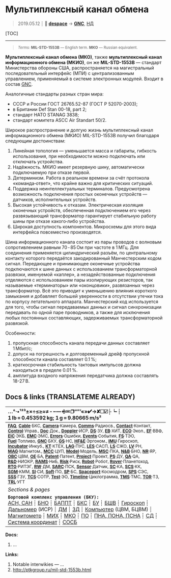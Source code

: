 # Мультиплексный канал обмена
> 2019.05.12 ┊ **🚀 [despace](index.md)** → **[GNC](gnc.md)**, [НД](doc.md#НД)

[TOC]

---

> <small>*Terms:* **MIL-STD-1553B** — English term. **МКО** — Russian equivalent.</small>

**Мультиплексный канал обмена (МКО)**, также **мультиплексный канал информационного обмена (МКИО)**, он же **MIL-STD-1553B** — стандарт Министерства обороны США, распространяется на магистральный последовательный интерфейс (МПИ) с централизованным управлением, применяемый в системе электронных модулей. Входит в состав [GNC](gnc.md).

Аналогичные стандарты разных стран мира:

   - СССР и России ГОСТ 26765.52-87 (ГОСТ Р 52070-2003);
   - в Британии Def Stan 00-18, part 2;
   - стандарт НАТО STANAG 3838;
   - стандарт комитета ASCC Air Standart 50/2.

Широкое распространение и долгую жизнь мультиплексный канал информационного обмена (МКИО) MIL-STD-1553B получил благодаря следующим достоинствам:

   1. Линейная топология — уменьшается масса и габариты, гибкость использования, при необходимости можно подключать или отключать устройства.
   1. Надёжность. МКИО имеет резервную шину, автоматически подключаемую при отказе первой.
   1. Детерминизм. Работа в реальном времени за счёт протокола «команда‑ответ», что крайне важно для критических ситуаций.
   1. Поддержка неинтеллектуальных терминалов. Предусмотрена возможность подключения простых оконечных устройств — датчиков, исполнительных устройств.
   1. Высокая устойчивость к отказам. Электрическая изоляция оконечных устройств, обеспеченная подключением его через развязывающий трансформатор гарантирует стабильную работу шины при отказе какого‑либо устройства.
   1. Широкая доступность компонентов. Микросхемы для этого вида интерфейса повсеместно производятся.

Шина информационного канала состоит из пары проводов с волновым сопротивлением равным 70 ‑ 85 Ом при частоте в 1 МГц. Для соединения применяется цилиндрический разъём, по центральному контакту которого передаётся закодированный Манчестерским кодом сигнал. Передающее и принимающее оконечные устройства подключаются к шине данных с использованием трансформаторной развязки, именуемой «каплер», а незадействованные подключения отделяются с использованием пары изолирующих резисторов, так называемые «терминаторы» или «оконцовики», развязанных через трансформатор. Всё это приводит к уменьшению влияния короткого замыкания и добавляет большей уверенности в отсутствии утечки тока по корпусу летательного аппарата. Манчестерский код используется для того, чтобы сигнал передаваемых данных и сигнал синхронизации передавать по одной паре проводников, а также для исключения любых постоянных составляющих, задерживаемых трансформаторной развязкой.

Особенности:

   1. пропускная способность канала передачи данных составляет 1 Мбит/с;
   1. допуск на погрешность и долговременный дрейф пропускной способности канала составляет 0.1 %;
   1. краткосрочная стабильность тактовых импульсов должна находиться в пределе 0.01 %.
   1. амплитуда входного напряжения передатчика должна составлять 18-27 В.



<p style="page-break-after:always"> </p>

## Docs & links (TRANSLATEME ALREADY)
|…°·•¹²³±×÷≤≥≈≠ ‑ −— ⎆✉ ❐“”’«»✔→✘☐☑├┕┆ 1 lb = 0.453592 kg; 1 g = 9.80665 m/s²|
|:--|
|<small>**[FAQ](faq.md)**, **[Cable](cable.md)**·БКС, **[Camera](camera.md)**·Камера, **[Comms](comms.md)**·Радиосв., **[Contact](contact.md)**·Контакт, **[Control](control.md)**·Управ., **[Doc](doc.md)**·Док., **[Doppler](doppler.md)**·ИСР, **[DS](ds.md)**·ЗУ, **[EB](eb.md)**·ХИТ, **[ECO](ecology.md)**·Экол., **[EF](ef.md)**·ВВФ, **[ElC](elc.md)**·ЭКБ, **[EMC](emc.md)**·ЭМС, **[Errors](error.md)**·Ошибки, **[Events](event.md)**·События, **[FS](fs.md)**·ТЭО, **[Fuel](fuel.md)**·Топливо, **[GNC](gnc.md)**·БКУ, **[GS](scs.md)**·НС, **[HF&E](hfe.md)**·Эргоном., **[IMU](imu.md)**·Гироскоп, **[Incubator](incubator.md)**·Инкуб., **[KT](kt.md)**·КТЕХ, **[LAG](lag.md)**·ПУC, **[LES](les.md)**·САСП, **[LS](ls.md)**·СЖО, **[LV](lv.md)**·РН, **[MAG](mag.md)**·Магнитом., **[MCC](mcc.md)**·ЦУП, **[Model](model.md)**·Модель, **[MSC](sc.md)**·ПКА, **[N&B](nnb.md)**·БНО, **[NR](nr.md)**·ЯР, **[OBC](obc.md)**·ЦВМ, **[OE](oe.md)**·БА, **[Patent](патент.md)**·Патент, **[Project](project.md)**·Проект, **[PS](ps.md)**·ДУ, **[QA](quality.md)**·QA, **[R&D](rnd.md)**·НИОКР, **[RAMS](rams.md)**·НиБ, **[Risk](risk.md)**·Риск, **[Robot](robotics.md)**·Робот, **[Rover](rover.md)**·Планетоход, **[RTG](rtg.md)**·РИТЭГ, **[RW](rw.md)**·ДМ, **[SARC](sarc.md)**·ПСК, **[Sensor](sensor.md)**·Датчик, **[SC](sc.md)**·КА, **[SCS](scs.md)**·КК, **[SGM](sgm.md)**·КММ, **[SI](si.md)**·СИ, **[Soft](soft.md)**·ПО, **[SP](sp.md)**·БС, **[Spaceport](spaceport.md)**·Космодром, **[SPS](sps.md)**·СЭС, **[SSS](sss.md)**·ГЗУ, **[TCS](tcs.md)**·СОТР, **[Test](test.md)**·ЭО, **[Timeline](timeline.md)**·Циклограмма, **[TMS](tms.md)**·ТМС, **[TOR](tor.md)**·ТЗ, **[TRL](trl.md)**·УГТ</small>|
|*Sections & pages*|
|**`Бортовой комплекс управления (БКУ):`**<br> [АСН, САН](ans.md) ┊ [БНО](nnb.md) ┊ [БАППТ](acup.md) ┊ [БКС](cable.md) ┊ [БУ](sp.md) ┊ [БШВ](time.md) ┊ [Гироскоп](imu.md) ┊ [Дальномер](doppler.md) (ИСР) ┊ [ДМ](rw.md) ┊ [ЗД](sensor.md) ┊ [Компьютер](obc.md) (ЦВМ, БЦВМ) ┊ [Магнитометр](mag.md) ┊ [МИХ](mic.md) ┊ [МКО](mil_std_1553b.md) ┊ [ПО](soft.md) ┊ [ПНА, ПОНА, ПСНА](aiad.md) ┊ [СД](sensor.md) ┊ [Система координат](coord_sys.md) ┊ [СОСБ](spos.md) |

**Docs:**

   1. …

**Links:**

   1. Notable interwikies — …
   1. <http://ptkgroup.ru/mil-std-1553b.html>
